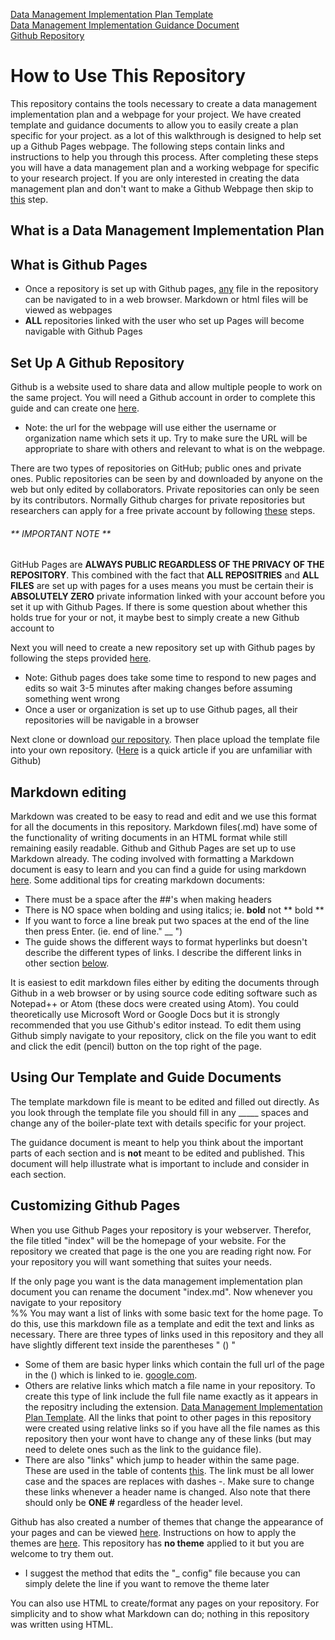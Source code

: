 [Data Management Implementation Plan Template](datastorage-norm-edited.md)  
[Data Management Implementation Guidance Document](guidance-edit.md)  
[Github Repository](https://github.com/landonma/datamanagement)  

# How to Use This Repository
This repository contains the tools necessary to create a data management implementation plan and a webpage for your project. We have created template and guidance documents to allow you to easily create a plan specific for your project. as a lot of this walkthrough is designed to help set up a Github Pages webpage. The following steps contain links and instructions to help you through this process. After completing these steps you will have a data management plan and a working webpage for specific to your research project. If you are only interested in creating the data management plan and don't want to make a Github Webpage then skip to [this](#using-our-template-and-guide-documents) step.


## What is a Data Management Implementation Plan

## What is Github Pages
* Once a repository is set up with Github pages, [any](https://landonma.github.io/datamanagement/osulogo.jpg) file in the repository can be navigated to in a web browser. Markdown or html files will be viewed as webpages
* **ALL** repositories linked with the user who set up Pages will become navigable with Github Pages

## Set Up A Github Repository
Github is a website used to share data and allow multiple people to work on the same project. You will need a Github account in order to complete this guide and can create one [here](hhttps://github.com/join "Create a Github account").  
* Note: the url for the webpage will use either the username or organization name which sets it up. Try to make sure the URL will be appropriate to share with others and relevant to what is on the webpage.

There are two types of repositories on GitHub; public ones and private ones. Public repositories can be seen by and downloaded by anyone on the web but only edited by collaborators. Private repositories can only be seen by its contributors.  Normally Github charges for private repositories but researchers can apply for a free private account by following [these](https://help.github.com/articles/applying-for-an-academic-research-discount/ "Apply for an Free Private Academic Research Account") steps.  
###### ** IMPORTANT NOTE **
GitHub Pages are **ALWAYS PUBLIC REGARDLESS OF THE PRIVACY OF THE REPOSITORY**. This combined with the fact that **ALL REPOSITRIES** and **ALL FILES** are set up with pages for a uses means you must be certain their is **ABSOLUTELY ZERO** private information linked with your account before you set it up with Github Pages. If there is some question about whether this holds true for your or not, it maybe best to simply create a new Github account to

Next you will need to create a new repository set up with Github pages by following the steps provided [here](https://pages.github.com/ "Github Pages").  
* Note: Github pages does take some time to respond to new pages and edits so wait 3-5 minutes after making changes before assuming something went wrong
* Once a user or organization is set up to use Github pages, all their repositories will be navigable in a browser  

Next clone or download [our repository](https://github.com/landonma/datamanagement "Data Management Implementation Plan Repository"). Then place upload the template file into your own repository. ([Here](https://help.github.com/articles/adding-a-file-to-a-repository/ "Adding a File to a Repository") is a quick article if you are unfamiliar with Github)

## Markdown editing
Markdown was created to be easy to read and edit and we use this format for all the documents in this repository. Markdown files(.md) have some of the functionality of writing documents in an HTML format while still remaining easily readable. Github and Github Pages are set up to use Markdown already. The coding involved with formatting a Markdown document is easy to learn and you can find a guide for using markdown [here](https://github.com/adam-p/markdown-here/wiki/Markdown-Cheatsheet "Markdown Cheatsheet"). Some additional tips for creating markdown documents:
* There must be a space after the ##'s when making headers
* There is NO space when bolding and using italics; ie. **bold** not ** bold **
* If you want to force a line break put two spaces at the end of the line then press Enter.
(ie. end of line." __ ")
* The guide shows the different ways to format hyperlinks but doesn't describe the different types of links. I describe the different links in other section [below](#customizing-github-pages).

It is easiest to edit markdown files either by editing the documents through Github in a web browser or by using source code editing software such as Notepad++ or Atom (these docs were created using Atom). You could theoretically use Microsoft Word or Google Docs but it is strongly recommended that you use Github's editor instead. To edit them using Github simply navigate to your repository, click on the file you want to edit and click the edit (pencil) button on the top right of the page.

## Using Our Template and Guide Documents
The template markdown file is meant to be edited and filled out directly. As you look through the template file you should fill in any _____ spaces and change any of the boiler-plate text with details specific for your project.  



The guidance document is meant to help you think about the important parts of each section and is **not** meant to be edited and published. This document will help illustrate what is important to include and consider in each section.

## Customizing Github Pages
When you use Github Pages your repository is your webserver. Therefor, the file titled "index" will be the homepage of your website. For the repository we created that page is the one you are reading right now. For your repository you will want something that suites your needs.

If the only page you want is the data management implementation plan document you can rename the document "index.md". Now whenever you navigate to your repository  
%%
You may want a list of links with some basic text for the home page. To do this, use this markdown file as a template and edit the text and links as necessary. There are three types of links used in this repository and they all have slightly different text inside the parentheses " () "  

* Some of them are basic hyper links which contain the full url of the page in the () which is linked to ie. [google.com](google.com).
* Others are relative links which match a file name in your repository. To create this type of link include the full file name exactly as it appears in the repositry including the extension. [Data Management Implementation Plan Template](datastorage-norm-edited.md). All the links that point to other pages in this repository were created using relative links so if you have all the file names as this repository then your wont have to change any of these links (but may need to delete ones such as the link to the guidance file).
* There are also "links" which jump to header within the same page. These are used in the table of contents [this](#customizing-github-pages). The link must be all lower case and the spaces are replaces with dashes -. Make sure to change these links whenever a header name is changed. Also note that there should only be **ONE #** regardless of the header level.


Github has also created a number of themes that change the appearance of your pages and can be viewed [here](http://jekyllthemes.org/ "Available Themes").  Instructions on how to apply the themes are [here](https://help.github.com/articles/adding-a-jekyll-theme-to-your-github-pages-site/ "Add Jekyll Themes"). This repository has **no theme** applied to it but you are welcome to try them out.
* I suggest the method that edits the "_ config" file because you can simply delete the line if you want to remove the theme later

You can also use HTML to create/format any pages on your repository. For simplicity and to show what Markdown can do; nothing in this repository was written using HTML.
